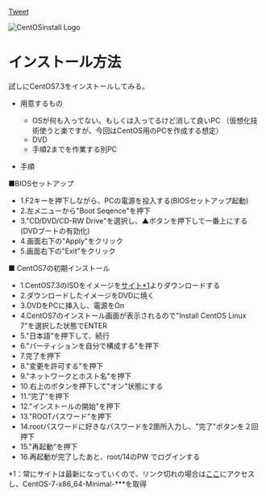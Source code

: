 <a href="https://twitter.com/share?ref_src=twsrc%5Etfw" class="twitter-share-button" data-show-count="false">Tweet</a><script async src="https://platform.twitter.com/widgets.js" charset="utf-8"></script>


![CentOSinstall Logo](../images/CK20160626273814_TP_V4.jpg)

# インストール方法

試しにCentOS7.3をインストールしてみる。

* 用意するもの 
  * OSが何も入ってない。もしくは入ってるけど消して良いPC
    （仮想化技術使うと楽ですが、今回はCentOS用のPCを作成する想定）
  * DVD
  * 手順2までを作業する別PC
  
* 手順

■BIOSセットアップ
  * 1.F2キーを押下しながら、PCの電源を投入する(BIOSセットアップ起動)
  * 2.左メニューから"Boot Seqence"を押下
  * 3."CD/DVD/CD-RW Drive"を選択し、▲ボタンを押下して一番上にする(DVDブートの有効化)
  * 4.画面右下の"Apply"をクリック
  * 5.画面右下の"Exit"をクリック
  
■ CentOS7の初期インストール
  * 1.CentOS7.3のISOをイメージを[サイト*1](http://ftp.iij.ad.jp/pub/linux/centos/7/isos/x86_64/CentOS-7-x86_64-Minimal-1810.iso)よりダウンロードする
  * 2.ダウンロードしたイメージをDVDに焼く
  * 3.DVDをPCに挿入し、電源をOn
  * 4.CentOS7のインストール画面が表示されるので"Install CentOS Linux 7"を選択した状態でENTER
  * 5."日本語"を押下して、続行
  * 6."パーティションを自分で構成する"を押下
  * 7.完了を押下
  * 8."変更を許可する"を押下
  * 9."ネットワークとホスト名"を押下
  * 10.右上のボタンを押下して"オン"状態にする
  * 11."完了"を押下
  * 12."インストールの開始"を押下
  * 13."ROOTパスワード"を押下
  * 14.rootパスワードに好きなパスワードを2箇所入力し、"完了"ボタンを２回押下
  * 15."再起動"を押下
  * 16.再起動が完了したあと、root/14のPW でログインする
  
  
*1：常にサイトは最新になっていくので、リンク切れの場合は[ここ](http://ftp.iij.ad.jp/pub/linux/centos/7/isos/x86_64/)にアクセスし、CentOS-7-x86_64-Minimal-***を取得
